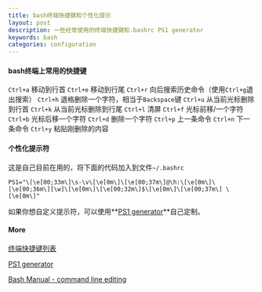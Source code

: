 ```yaml
---
title: bash终端快捷键和个性化提示
layout: post
description: 一些经常使用的终端快捷键和.bashrc PS1 generator
keywords: bash
categories: configuration
---
```


#### bash终端上常用的快捷键

`Ctrl+a` 移动到行首
`Ctrl+e` 移动到行尾
`Ctrl+r` 向后搜索历史命令（使用`Ctrl+g`退出搜索）
`Ctrl+h` 退格删除一个字符，相当于`Backspace`键
`Ctrl+u` 从当前光标删除到行首
`Ctrl+k` 从当前光标删除到行尾
`Ctrl+l` 清屏
`Ctrl+f` 光标前移/一个字符
`Ctrl+b` 光标后移一个字符
`Ctrl+d` 删除一个字符
`Ctrl+p` 上一条命令
`Ctrl+n` 下一条命令
`Ctrl+y` 粘贴刚删除的内容

#### 个性化提示符

这是自己目前在用的，将下面的代码加入到文件`~/.bashrc`

```
PS1="\[\e[00;33m\]\s-\v\[\e[0m\]\[\e[00;37m\]@\h:\[\e[0m\]\[\e[00;36m\][\w]\[\e[0m\]\[\e[00;32m\]$\[\e[0m\]\[\e[00;37m\] \[\e[0m\]"
```

如果你想自定义提示符，可以使用**[PS1 generator](http://bashrcgenerator.com/)**自己定制。


#### More

[终端快捷键列表](http://tuhaihe.com/2013/06/20/bash-shortcuts.html)

[PS1 generator](http://bashrcgenerator.com/)

[Bash Manual - command line editing](https://www.gnu.org/software/bash/manual/bashref.html#Command-Line-Editing)
